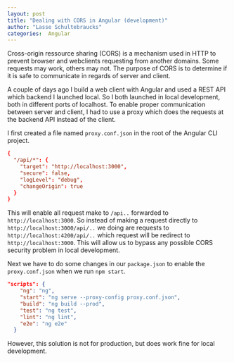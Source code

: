 ```yaml
---
layout: post
title: "Dealing with CORS in Angular (development)" 
author: "Lasse Schultebraucks"
categories:  Angular
---
```


Cross-origin ressource sharing (CORS) is a mechanism used in HTTP to prevent browser and webclients requesting from another domains. Some requests may  work, others may not. The purpose of CORS is to determine if it is safe to communicate in regards of server and client.

 A couple of days ago I build a web client with Angular and used a REST API which backend I launched local. So I both launched in local development, both in different ports of localhost. To enable proper communication between server and client, I had to use a proxy which does the  requests at the backend API instead of the client.
 
I first created a file named `proxy.conf.json` in the root of the Angular CLI project.

```conf
{
  "/api/*": {
    "target": "http://localhost:3000",
    "secure": false,
    "logLevel": "debug",
    "changeOrigin": true
  }
}
```

This will enable all request make to `/api..` forwarded to `http://localhost:3000`. So instead of making a request directly to `http://localhost:3000/api/..` we doing are requests to `http://localhost:4200/api/..` which request will be redirect to `http://localhost:3000`. This will allow us to bypass any possible CORS security problem in local development.

Next we  have to do some changes in our `package.json` to enable the `proxy.conf.json` when we run `npm start`. 

```json
"scripts": {
    "ng": "ng",
    "start": "ng serve --proxy-config proxy.conf.json",
    "build": "ng build --prod",
    "test": "ng test",
    "lint": "ng lint",
    "e2e": "ng e2e"
  }
```

However, this solution is not for production, but does work fine for local development.